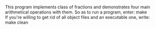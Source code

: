 This program implements class of fractions and demonstrates four main arithmetical operations with them. So as to run a program, enter: make  
If you're willing to get rid of all object files and an executable one, write: make clean